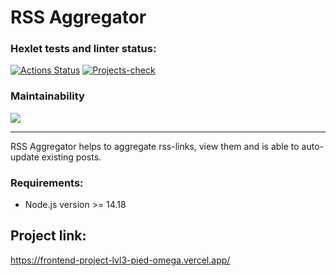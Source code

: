 # RSS Aggregator

### Hexlet tests and linter status:

[![Actions Status](https://github.com/IgorShayderov/frontend-project-lvl3/workflows/hexlet-check/badge.svg)](https://github.com/IgorShayderov/frontend-project-lvl3/actions)
[![Projects-check](https://github.com/IgorShayderov/frontend-project-lvl3/actions/workflows/project-check.yml/badge.svg)](https://github.com/IgorShayderov/frontend-project-lvl3/actions/workflows/project-check.yml)

### Maintainability

<a href="https://codeclimate.com/github/IgorShayderov/frontend-project-lvl3/maintainability">
  <img src="https://api.codeclimate.com/v1/badges/3f3ac9a360712d5b73e5/maintainability" />
</a>

<hr />

<p>RSS Aggregator helps to aggregate rss-links, view them and is able to auto-update existing posts.</p>

### Requirements:
<ul>
  <li>Node.js version >= 14.18</li>
</ul>

## Project link:

https://frontend-project-lvl3-pied-omega.vercel.app/
